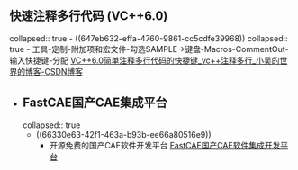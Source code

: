## 快速注释多行代码 (VC++6.0)
collapsed:: true
	- ((647eb632-effa-4760-9861-cc5cdfe39968))
	  collapsed:: true
		- 工具-定制-附加项和宏文件-勾选SAMPLE->键盘-Macros-CommentOut-输入快捷键-分配 [VC++6.0简单注释多行代码的快捷键_vc++注释多行_小吴的世界的博客-CSDN博客](https://blog.csdn.net/xiaowu8858892520/article/details/70477517)
- ## FastCAE国产CAE集成平台
  collapsed:: true
	- ((66330e63-42f1-463a-b93b-ee66a80516e9))
		- 开源免费的国产CAE软件开发平台 [FastCAE国产CAE软件集成开发平台](http://www.fastcae.com/index.php?mod=product)